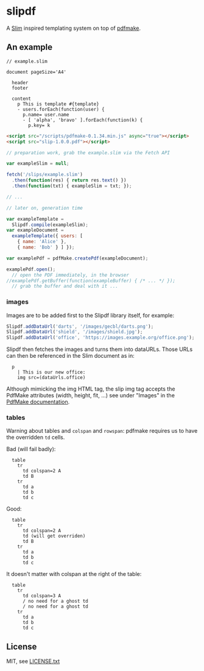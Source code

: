 
# slipdf

A [Slim](http://slim-lang.com/) inspired templating system on top of [pdfmake](http://pdfmake.org/#/).

## An example

```slim
// example.slim

document pageSize='A4'

  header
  footer

  content
    p This is template #{template}
    - users.forEach(function(user) {
      p.name= user.name
      - [ 'alpha', 'bravo' ].forEach(function(k) {
        p.key= k
```

```html
<script src="/scripts/pdfmake-0.1.34.min.js" async="true"></script>
<script src="slip-1.0.0.pdf"></script>
```

```js
// preparation work, grab the example.slim via the Fetch API

var exampleSlim = null;

fetch('/slips/example.slim')
  .then(function(res) { return res.text() })
  .then(function(txt) { exampleSlim = txt; });

// ...

// later on, generation time

var exampleTemplate =
  Slipdf.compile(exampleSlim);
var exampleDocument =
  exampleTemplate({ users: [
    { name: 'Alice' },
    { name: 'Bob' } ] });

var examplePdf = pdfMake.createPdf(exampleDocument);

examplePdf.open();
  // open the PDF immediately, in the browser
//examplePdf.getBuffer(function(exampleBuffer) { /* ... */ });
  // grab the buffer and deal with it ...
```

### images

Images are to be added first to the Slipdf library itself, for example:

```js
Slipdf.addDataUrl('darts', '/images/gecbl/darts.png');
Slipdf.addDataUrl('shield', '/images/shield.jpg');
Slipdf.addDataUrl('office', 'https://images.example.org/office.png');
```

Slipdf then fetches the images and turns them into dataURLs. Those URLs can then be referenced in the Slim document as in:

```slim
  p
    | This is our new office:
    img src=(dataUrls.office)
```

Although mimicking the img HTML tag, the slip img tag accepts the PdfMake attributes (width, height, fit, ...) see under "Images" in the [PdfMake documentation](http://pdfmake.org/#/gettingstarted).


### tables

Warning about tables and `colspan` and `rowspan`: pdfmake requires us to have the overridden `td` cells.

Bad (will fail badly):
```slim
  table
    tr
      td colspan=2 A
      td B
    tr
      td a
      td b
      td c
```

Good:
```slim
  table
    tr
      td colspan=2 A
      td (will get overriden)
      td B
    tr
      td a
      td b
      td c
```

It doesn't matter with colspan at the right of the table:
```slim
  table
    tr
      td colspan=3 A
      / no need for a ghost td
      / no need for a ghost td
    tr
      td a
      td b
      td c
```


## License

MIT, see [LICENSE.txt](LICENSE.txt)

